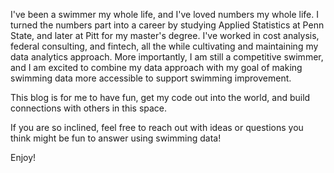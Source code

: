I've been a swimmer my whole life, and I've loved numbers my whole life. I turned the numbers part into a career by studying Applied Statistics at Penn State, and later at Pitt for my master's degree. I've worked in cost analysis, federal consulting, and fintech, all the while cultivating and maintaining my data analytics approach. More importantly, I am still a competitive swimmer, and I am excited to combine my data approach with my goal of making swimming data more accessible to support swimming improvement.  

This blog is for me to have fun, get my code out into the world, and build connections with others in this space.  

If you are so inclined, feel free to reach out with ideas or questions you think might be fun to answer using swimming data!

Enjoy!
